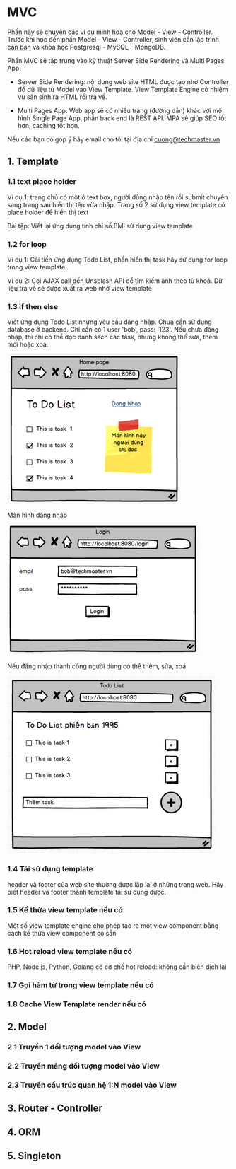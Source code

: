 # MVC

Phần này sẽ chuyên các ví dụ minh hoạ cho Model - View - Controller. Trước khi học đến phần Model - View - Controller, sinh viên cần lập trình [căn bản](Basic.md) và khoá học Postgresql - MySQL - MongoDB.

Phần MVC sẽ tập trung vào kỹ thuật Server Side Rendering và Multi Pages App:
- Server Side Rendering: nội dung web site HTML được tạo nhờ Controller đổ dữ liệu từ Model vào View Template. View Template Engine có nhiệm vụ sản sinh ra HTML rồi trả về.

- Multi Pages App: Web app sẽ có nhiều trang (đường dẫn) khác với mô hình Single Page App, phần back end là REST API. MPA sẽ giúp SEO tốt hơn, caching tốt hơn.

Nếu các bạn có góp ý hãy email cho tôi tại địa chỉ cuong@techmaster.vn

## 1. Template
### 1.1 text place holder
Ví dụ 1: trang chủ có một ô text box, người dùng nhập tên rồi submit chuyển sang trang sau hiển thị tên vừa nhập. Trang số 2 sử dụng view template có place holder để hiển thị text

Bài tập: Viết lại ứng dụng tính chỉ số BMI sử dụng view template

### 1.2 for loop
Ví dụ 1: Cải tiến ứng dụng Todo List, phần hiển thị task hãy sử dụng for loop trong view template

Ví dụ 2: Gọi AJAX call đến  Unsplash API để tìm kiếm ảnh theo từ khoá.
Dữ liệu trả về sẽ được xuất ra web nhờ view template

### 1.3 if then else
Viết ứng dụng Todo List nhưng yêu cầu đăng nhập. Chưa cần sử dụng database ở backend.
Chỉ cần có 1 user 'bob', pass: '123'. Nếu chưa đăng nhập, thì chỉ có thể đọc danh sách các task, nhưng không thể sửa, thêm mới hoặc xoá.

![](images/readonly_todolist.jpg)

Màn hình đăng nhập

![](images/login2.jpg)

Nếu đăng nhập thành công người dùng có thể thêm, sửa, xoá

![](images/todolist.jpg)

### 1.4 Tái sử dụng template
header và footer của web site thường được lặp lại ở những trang web. Hãy biết header và footer thành template tái sử dụng được.

### 1.5 Kế thừa view template nếu có
Một số view template engine cho phép tạo ra một view component bằng cách kế thừa view component có sẵn

### 1.6 Hot reload view template nếu có
PHP, Node.js, Python, Golang có cơ chế hot reload: không cần biên dịch lại 

### 1.7 Gọi hàm từ trong view template nếu có

### 1.8 Cache View Template render nếu có

## 2. Model
### 2.1 Truyền 1 đối tượng model vào View

### 2.2 Truyền mảng đối tượng model vào View

### 2.3 Truyền cấu trúc quan hệ 1:N model vào View

## 3. Router - Controller

## 4. ORM

## 5. Singleton